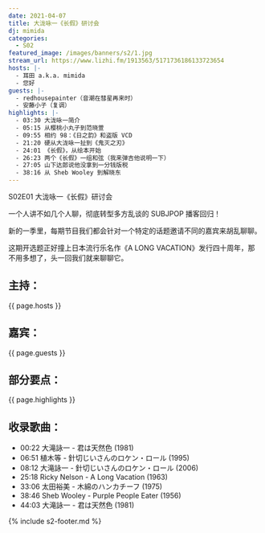 ```yaml
---
date: 2021-04-07
title: 大泷咏一《长假》研讨会
dj: mimida
categories:
  - S02
featured_image: /images/banners/s2/1.jpg
stream_url: https://www.lizhi.fm/1913563/5171736186133723654
hosts: |-
  - 耳田 a.k.a. mimida
  - 您好
guests: |-
  - redhousepainter（音潮在彗星再来时）
  - 安藤小子（复调）
highlights: |-
  - 03:30 大泷咏一简介
  - 05:15 从樱桃小丸子到范晓萱
  - 09:55 相约 98：《日之韵》和盗版 VCD
  - 21:20 硬从大泷咏一扯到《鬼灭之刃》
  - 24:01 《长假》，从绘本开始
  - 26:23 两个《长假》一组和弦（我来弹吉他说明一下）
  - 27:05 山下达郎说他没拿到一分钱版税
  - 38:16 从 Sheb Wooley 到解晓东
---
```


S02E01 大泷咏一《长假》研讨会

一个人讲不如几个人聊，彻底转型多方乱谈的 SUBJPOP 播客回归！

新的一季里，每期节目我们都会针对一个特定的话题邀请不同的嘉宾来胡乱聊聊。

这期开选题正好撞上日本流行乐名作《A LONG VACATION》发行四十周年，那不用多想了，头一回我们就来聊聊它。

## 主持：

{{ page.hosts }}

## 嘉宾：

{{ page.guests }}

## 部分要点：

{{ page.highlights }}

## 收录歌曲：

- 00:22 大滝詠一 - 君は天然色 (1981)
- 06:51 植木等 - 針切じいさんのロケン・ロール (1995)
- 08:12 大滝詠一 - 針切じいさんのロケン・ロール (2006)
- 25:18 Ricky Nelson - A Long Vacation (1963)
- 33:06 太田裕美 - 木綿のハンカチーフ (1975)
- 38:46 Sheb Wooley - Purple People Eater (1956)
- 44:03 大滝詠一 - 君は天然色 (1981)

{% include s2-footer.md %}
